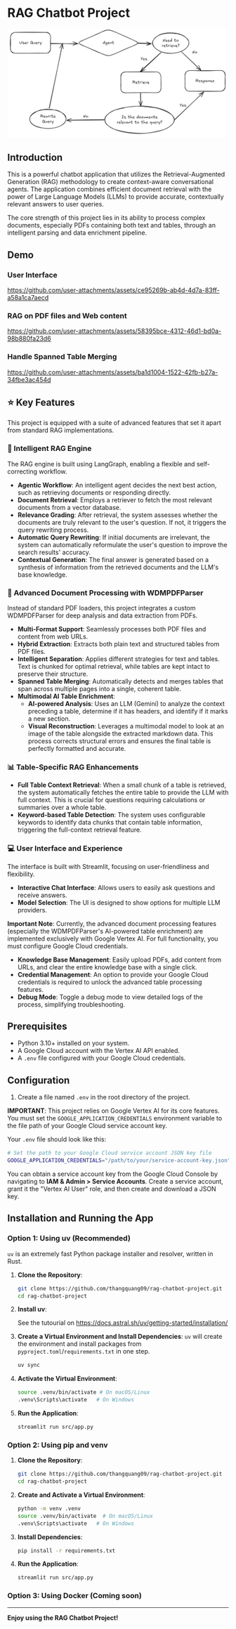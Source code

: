# RAG Chatbot Project

![architecture](rag_architecture.png)

## Introduction

This is a powerful chatbot application that utilizes the Retrieval-Augmented Generation (RAG) methodology to create context-aware conversational agents. The application combines efficient document retrieval with the power of Large Language Models (LLMs) to provide accurate, contextually relevant answers to user queries.

The core strength of this project lies in its ability to process complex documents, especially PDFs containing both text and tables, through an intelligent parsing and data enrichment pipeline.

## Demo

### User Interface
https://github.com/user-attachments/assets/ce95269b-ab4d-4d7a-83ff-a58a1ca7aecd

### RAG on PDF files and Web content
https://github.com/user-attachments/assets/58395bce-4312-46d1-bd0a-98b880fa23d6

### Handle Spanned Table Merging
https://github.com/user-attachments/assets/ba1d1004-1522-42fb-b27a-34fbe3ac454d

## ⭐ Key Features

This project is equipped with a suite of advanced features that set it apart from standard RAG implementations.

### 🧠 Intelligent RAG Engine

The RAG engine is built using LangGraph, enabling a flexible and self-correcting workflow.

- **Agentic Workflow**: An intelligent agent decides the next best action, such as retrieving documents or responding directly.
- **Document Retrieval**: Employs a retriever to fetch the most relevant documents from a vector database.
- **Relevance Grading**: After retrieval, the system assesses whether the documents are truly relevant to the user's question. If not, it triggers the query rewriting process.
- **Automatic Query Rewriting**: If initial documents are irrelevant, the system can automatically reformulate the user's question to improve the search results' accuracy.
- **Contextual Generation**: The final answer is generated based on a synthesis of information from the retrieved documents and the LLM's base knowledge.

### 📄 Advanced Document Processing with WDMPDFParser

Instead of standard PDF loaders, this project integrates a custom WDMPDFParser for deep analysis and data extraction from PDFs.

- **Multi-Format Support**: Seamlessly processes both PDF files and content from web URLs.
- **Hybrid Extraction**: Extracts both plain text and structured tables from PDF files.
- **Intelligent Separation**: Applies different strategies for text and tables. Text is chunked for optimal retrieval, while tables are kept intact to preserve their structure.
- **Spanned Table Merging**: Automatically detects and merges tables that span across multiple pages into a single, coherent table.
- **Multimodal AI Table Enrichment**:
  - **AI-powered Analysis**: Uses an LLM (Gemini) to analyze the context preceding a table, determine if it has headers, and identify if it marks a new section.
  - **Visual Reconstruction**: Leverages a multimodal model to look at an image of the table alongside the extracted markdown data. This process corrects structural errors and ensures the final table is perfectly formatted and accurate.

### 📊 Table-Specific RAG Enhancements

- **Full Table Context Retrieval**: When a small chunk of a table is retrieved, the system automatically fetches the entire table to provide the LLM with full context. This is crucial for questions requiring calculations or summaries over a whole table.
- **Keyword-based Table Detection**: The system uses configurable keywords to identify data chunks that contain table information, triggering the full-context retrieval feature.

### 💻 User Interface and Experience

The interface is built with Streamlit, focusing on user-friendliness and flexibility.

- **Interactive Chat Interface**: Allows users to easily ask questions and receive answers.
- **Model Selection**: The UI is designed to show options for multiple LLM providers.

**Important Note**: Currently, the advanced document processing features (especially the WDMPDFParser's AI-powered table enrichment) are implemented exclusively with Google Vertex AI. For full functionality, you must configure Google Cloud credentials.

- **Knowledge Base Management**: Easily upload PDFs, add content from URLs, and clear the entire knowledge base with a single click.
- **Credential Management**: An option to provide your Google Cloud credentials is required to unlock the advanced table processing features.
- **Debug Mode**: Toggle a debug mode to view detailed logs of the process, simplifying troubleshooting.

## Prerequisites

- Python 3.10+ installed on your system.
- A Google Cloud account with the Vertex AI API enabled.
- A `.env` file configured with your Google Cloud credentials.

## Configuration

1. Create a file named `.env` in the root directory of the project.

**IMPORTANT**: This project relies on Google Vertex AI for its core features. You must set the `GOOGLE_APPLICATION_CREDENTIALS` environment variable to the file path of your Google Cloud service account key.

Your `.env` file should look like this:

```bash
# Set the path to your Google Cloud service account JSON key file
GOOGLE_APPLICATION_CREDENTIALS="/path/to/your/service-account-key.json"
```

You can obtain a service account key from the Google Cloud Console by navigating to **IAM & Admin > Service Accounts**. Create a service account, grant it the "Vertex AI User" role, and then create and download a JSON key.

## Installation and Running the App

### Option 1: Using uv (Recommended)

`uv` is an extremely fast Python package installer and resolver, written in Rust.

1. **Clone the Repository**:
   ```bash
   git clone https://github.com/thangquang09/rag-chatbot-project.git
   cd rag-chatbot-project
   ```

2. **Install uv**:
   
   See the tutourial on https://docs.astral.sh/uv/getting-started/installation/

3. **Create a Virtual Environment and Install Dependencies**:
   `uv` will create the environment and install packages from `pyproject.toml`/`requirements.txt` in one step.
   ```bash
   uv sync
   ```

4. **Activate the Virtual Environment**:
   ```bash
   source .venv/bin/activate # On macOS/Linux
   .venv\Scripts\activate   # On Windows
   ```

5. **Run the Application**:
   ```bash
   streamlit run src/app.py
   ```

### Option 2: Using pip and venv

1. **Clone the Repository**:
   ```bash
   git clone https://github.com/thangquang09/rag-chatbot-project.git
   cd rag-chatbot-project
   ```

2. **Create and Activate a Virtual Environment**:
   ```bash
   python -m venv .venv
   source .venv/bin/activate  # On macOS/Linux
   .venv\Scripts\activate   # On Windows
   ```

3. **Install Dependencies**:
   ```bash
   pip install -r requirements.txt
   ```

4. **Run the Application**:
   ```bash
   streamlit run src/app.py
   ```

### Option 3: Using Docker (Coming soon)

---

**Enjoy using the RAG Chatbot Project!**
